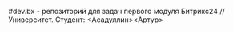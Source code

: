 #dev.bx - репозиторий для задач первого модуля Битрикс24 // Университет. Студент: <Асадуллин><Артур>